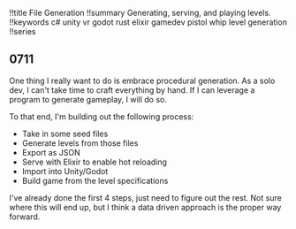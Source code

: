 !!title File Generation
!!summary Generating, serving, and playing levels.
!!keywords c# unity vr godot rust elixir gamedev pistol whip level generation 
!!series

## 0711

One thing I really want to do is embrace procedural generation. As a solo dev, I can't take time to craft everything by hand. If I can leverage a program to generate gameplay, I will do so.

To that end, I'm building out the following process:
* Take in some seed files
* Generate levels from those files
* Export as JSON
* Serve with Elixir to enable hot reloading
* Import into Unity/Godot
* Build game from the level specifications

I've already done the first 4 steps, just need to figure out the rest. Not sure where this will end up, but I think a data driven approach is the proper way forward.
